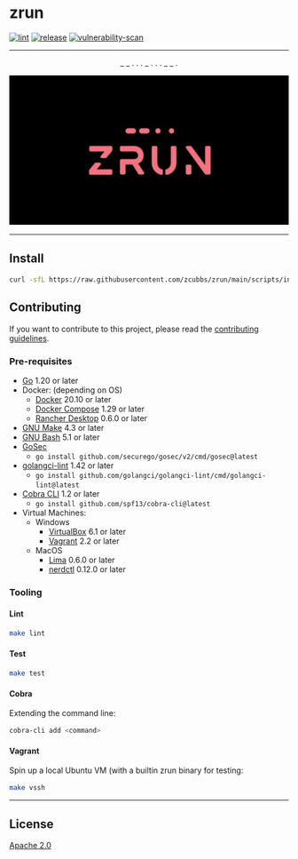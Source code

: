 # zrun

[![lint](https://github.com/zcubbs/zrun/actions/workflows/lint.yml/badge.svg)](https://github.com/zcubbs/zrun/actions/workflows/lint.yml)
[![release](https://github.com/zcubbs/zrun/actions/workflows/release.yml/badge.svg)](https://github.com/zcubbs/zrun/actions/workflows/release.yml)
[![vulnerability-scan](https://github.com/zcubbs/zrun/actions/workflows/vulnerability-scan.yml/badge.svg)](https://github.com/zcubbs/zrun/actions/workflows/vulnerability-scan.yml)

---
<p align="center">
  _ _ . .  . _ .  . . _  _ .
</p>
<p align="center">
  <img width="750" src="_assets/zrun_alt.jpg">
</p>

---

## Install

```bash
curl -sfL https://raw.githubusercontent.com/zcubbs/zrun/main/scripts/install/install.sh | bash
```

## Contributing

If you want to contribute to this project, please read the [contributing guidelines](CONTRIBUTING.md).

### Pre-requisites

- [Go](https://go.dev/doc/install) 1.20 or later
- Docker: (depending on OS)
  - [Docker](https://docs.docker.com/get-docker/) 20.10 or later
  - [Docker Compose](https://docs.docker.com/compose/install/) 1.29 or later
  - [Rancher Desktop](https://rancherdesktop.io/) 0.6.0 or later
- [GNU Make](https://www.gnu.org/software/make/) 4.3 or later
- [GNU Bash](https://www.gnu.org/software/bash/) 5.1 or later
- [GoSec](https://github.com/securego/gosec)
  - `go install github.com/securego/gosec/v2/cmd/gosec@latest`
- [golangci-lint](https://golangci-lint.run/usage/install/) 1.42 or later 
  - `go install github.com/golangci/golangci-lint/cmd/golangci-lint@latest`
- [Cobra CLI](https://github.com/spf13/cobra-cli) 1.2 or later
  - `go install github.com/spf13/cobra-cli@latest`
- Virtual Machines:
  - Windows
    - [VirtualBox](https://www.virtualbox.org/wiki/Downloads) 6.1 or later
    - [Vagrant](https://www.vagrantup.com/downloads) 2.2 or later
  - MacOS
    - [Lima](https://github.com/lima-vm/lima) 0.6.0 or later
    - [nerdctl](https://github.com/containerd/nerdctl) 0.12.0 or later

### Tooling

#### Lint
```bash
make lint
```

#### Test
```bash
make test
```

#### Cobra
Extending the command line:
```bash
cobra-cli add <command>
```

#### Vagrant
Spin up a local Ubuntu VM (with a builtin zrun binary for testing:

```bash
make vssh
```

---
## License

[Apache 2.0](LICENSE)
